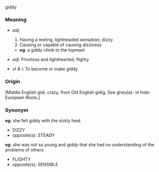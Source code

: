 giddy
### Meaning
+ _adj_:
   1. Having a reeling, lightheaded sensation; dizzy.
   2. Causing or capable of causing dizziness
    + __eg__: a giddy climb to the topmast
+ _adj_: Frivolous and lighthearted; flighty

+ _vt & i_: To become or make giddy

### Origin

[Middle English gidi, crazy, from Old English gidig. See gheu(ə)- in Indo-European Roots.]

### Synonym

__eg__: she felt giddy with the sickly heat

+ DIZZY
+ opposite(s): STEADY

__eg__: she was not so young and giddy that she had no understanding of the problems of others

+ FLIGHTY
+ opposite(s): SENSIBLE


